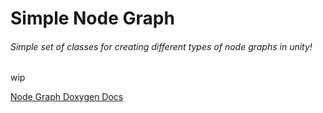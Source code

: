 # Simple Node Graph
###### Simple set of classes for creating different types of node graphs in unity!

wip

[Node Graph Doxygen Docs](http://random.ashleysands.co.uk/NodeGraphDocs/)
